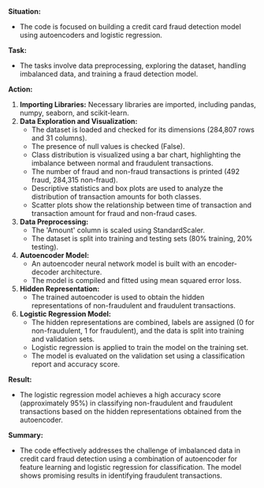 **Situation:**
- The code is focused on building a credit card fraud detection model using autoencoders and logistic regression.

**Task:**
- The tasks involve data preprocessing, exploring the dataset, handling imbalanced data, and training a fraud detection model.

**Action:**
1. **Importing Libraries:** Necessary libraries are imported, including pandas, numpy, seaborn, and scikit-learn.
2. **Data Exploration and Visualization:**
   - The dataset is loaded and checked for its dimensions (284,807 rows and 31 columns).
   - The presence of null values is checked (False).
   - Class distribution is visualized using a bar chart, highlighting the imbalance between normal and fraudulent transactions.
   - The number of fraud and non-fraud transactions is printed (492 fraud, 284,315 non-fraud).
   - Descriptive statistics and box plots are used to analyze the distribution of transaction amounts for both classes.
   - Scatter plots show the relationship between time of transaction and transaction amount for fraud and non-fraud cases.
3. **Data Preprocessing:**
   - The 'Amount' column is scaled using StandardScaler.
   - The dataset is split into training and testing sets (80% training, 20% testing).
4. **Autoencoder Model:**
   - An autoencoder neural network model is built with an encoder-decoder architecture.
   - The model is compiled and fitted using mean squared error loss.
5. **Hidden Representation:**
   - The trained autoencoder is used to obtain the hidden representations of non-fraudulent and fraudulent transactions.
6. **Logistic Regression Model:**
   - The hidden representations are combined, labels are assigned (0 for non-fraudulent, 1 for fraudulent), and the data is split into training and validation sets.
   - Logistic regression is applied to train the model on the training set.
   - The model is evaluated on the validation set using a classification report and accuracy score.

**Result:**
- The logistic regression model achieves a high accuracy score (approximately 95%) in classifying non-fraudulent and fraudulent transactions based on the hidden representations obtained from the autoencoder.

**Summary:**
- The code effectively addresses the challenge of imbalanced data in credit card fraud detection using a combination of autoencoder for feature learning and logistic regression for classification. The model shows promising results in identifying fraudulent transactions.
